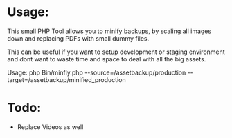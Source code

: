 Usage:
=======

This small PHP Tool allows you to minify backups, by scaling all images down and replacing PDFs with small dummy files.

This can be useful if you want to setup development or staging environment and dont want to waste time and space to deal with all the big assets.

Usage:
 php Bin/minfiy.php --source=/assetbackup/production --target=/assetbackup/minified_production

Todo:
=======
* Replace Videos as well